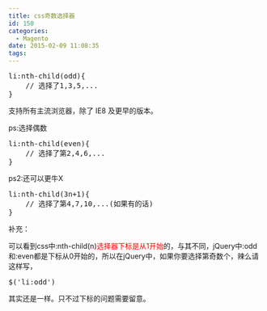 ```yaml
---
title: css奇数选择器
id: 150
categories:
  - Magento
date: 2015-02-09 11:08:35
tags:
---
```


<pre class="lang:default decode:true">li:nth-child(odd){
	// 选择了1,3,5,...
}</pre>
支持所有主流浏览器，除了 IE8 及更早的版本。

ps:选择偶数
<pre class="lang:default decode:true">li:nth-child(even){
	// 选择了第2,4,6,...
}</pre>
ps2:还可以更牛X
<pre class="lang:default decode:true ">li:nth-child(3n+1){
	// 选择了第4,7,10,...(如果有的话)
}</pre>
补充：

可以看到css中:nth-child(n)<span style="color: #ff0000;">选择器下标是从1开始</span>的，与其不同，jQuery中:odd和:even都是下标从0开始的，所以在jQuery中，如果你要选择第奇数个，辣么请这样写，
<pre class="lang:default decode:true  ">$('li:odd')</pre>
其实还是一样。只不过下标的问题需要留意。

&nbsp;